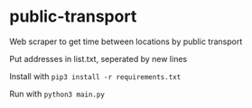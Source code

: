 # public-transport
Web scraper to get time between locations by public transport

Put addresses in list.txt, seperated by new lines

Install with 
`pip3 install -r requirements.txt`

Run with 
`python3 main.py`
